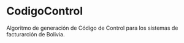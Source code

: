 # CodigoControl
Algoritmo de generación de Código de Control para los sistemas de facturarción de Bolivia.
